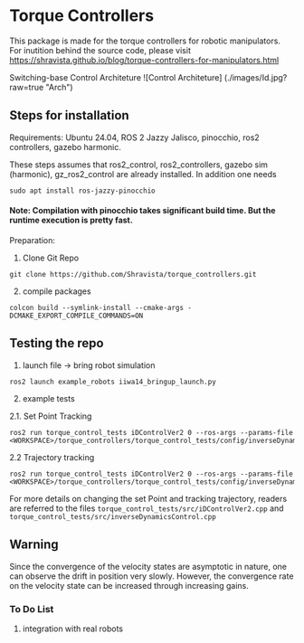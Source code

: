 # Torque Controllers

This package is made for the torque controllers for robotic manipulators. For inutition behind the source code, please visit https://shravista.github.io/blog/torque-controllers-for-manipulators.html

Switching-base Control Architeture
![Control Architeture] (./images/Id.jpg?raw=true "Arch")

## Steps for installation
Requirements: Ubuntu 24.04, ROS 2 Jazzy Jalisco, pinocchio, ros2 controllers, gazebo harmonic.

These steps assumes that ros2_control, ros2_controllers, gazebo sim (harmonic), gz_ros2_control are already installed. In addition one needs
```
sudo apt install ros-jazzy-pinocchio
```

#### Note: Compilation with pinocchio takes significant build time. But the runtime execution is pretty fast.

Preparation:
1. Clone Git Repo
```
git clone https://github.com/Shravista/torque_controllers.git
```
2. compile packages
```
colcon build --symlink-install --cmake-args -DCMAKE_EXPORT_COMPILE_COMMANDS=ON
```

## Testing the repo

1. launch file -> bring robot simulation
```
ros2 launch example_robots iiwa14_bringup_launch.py
```
2. example tests

2.1. Set Point Tracking

```
ros2 run torque_control_tests iDControlVer2 0 --ros-args --params-file  <WORKSPACE>/torque_controllers/torque_control_tests/config/inverseDynamicsControl.yaml
```

2.2 Trajectory tracking

```
ros2 run torque_control_tests iDControlVer2 0 --ros-args --params-file  <WORKSPACE>/torque_controllers/torque_control_tests/config/inverseDynamicsControl.yaml
```

For more details on changing the set Point and tracking trajectory, readers are referred to the files `torque_control_tests/src/iDControlVer2.cpp` and `torque_control_tests/src/inverseDynamicsControl.cpp`

## Warning
Since the convergence of the velocity states are asymptotic in nature, one can observe the drift in position very slowly. However, the convergence rate on the velocity state can be increased through increasing gains.

### To Do List
1. integration with real robots

